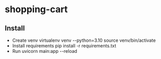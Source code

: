 # shopping-cart

## Install
* Create venv
    virtualenv venv --python=3.10
    source venv/bin/activate
* Install requirements
    pip install -r requirements.txt
* Run
  uvicorn main:app --reload